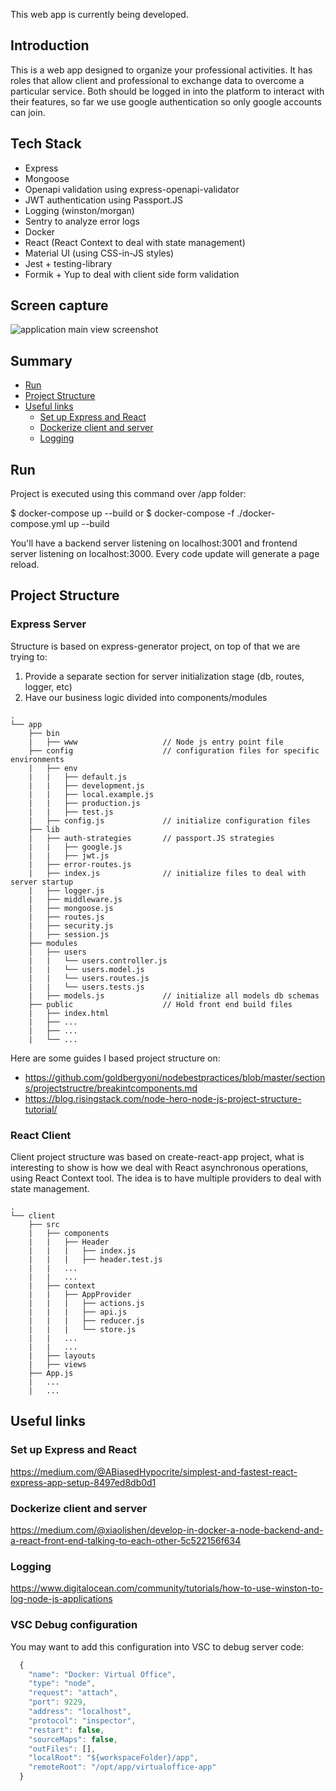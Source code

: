 
This web app is currently being developed.

## Introduction
This is a web app designed to organize your professional activities. It has roles that allow client and professional to exchange data to overcome a particular service. Both should be logged in into the platform to interact with their features, so far we use google authentication so only google accounts can join.

## Tech Stack
- Express
- Mongoose
- Openapi validation using express-openapi-validator
- JWT authentication using Passport.JS
- Logging (winston/morgan)
- Sentry to analyze error logs
- Docker
- React (React Context to deal with state management)
- Material UI (using CSS-in-JS styles)
- Jest + testing-library
- Formik + Yup to deal with client side form validation

## Screen capture
![application main view screenshot](https://user-images.githubusercontent.com/5411855/81440346-86422f00-9135-11ea-8f15-474f80891db0.png)


## Summary

- [Run](#run)
- [Project Structure](#Project-Structure)
- [Useful links](#Useful-links)
  - [Set up Express and React](#Set-up-Express-and-React)
  - [Dockerize client and server](#Dockerize-client-and-server)
  - [Logging](#Logging)

## Run
Project is executed using this command over /app folder:

$ docker-compose up --build
or
$ docker-compose -f ./docker-compose.yml up --build

You'll have a backend server listening on localhost:3001 and frontend server listening on localhost:3000. Every code update will generate a page reload.

## Project Structure

### Express Server

Structure is based on express-generator project, on top of that we are trying to:
1. Provide a separate section for server initialization stage (db, routes, logger, etc)
2. Have our business logic divided into components/modules

```
.
└── app
    ├── bin                    
    |   ├── www                   // Node js entry point file
    ├── config                    // configuration files for specific environments
    |   ├── env
    |   |   ├── default.js        
    |   |   ├── development.js
    |   |   ├── local.example.js
    |   |   ├── production.js
    |   |   ├── test.js
    |   ├── config.js             // initialize configuration files
    ├── lib
    |   ├── auth-strategies       // passport.JS strategies
    |   |   ├── google.js
    |   |   ├── jwt.js
    |   ├── error-routes.js       
    |   ├── index.js              // initialize files to deal with server startup
    |   ├── logger.js
    |   ├── middleware.js
    |   ├── mongoose.js
    |   ├── routes.js
    |   ├── security.js
    |   ├── session.js
    ├── modules
    |   ├── users
    |   |   └── users.controller.js
    |   |   └── users.model.js
    |   |   └── users.routes.js
    |   |   └── users.tests.js
    |   ├── models.js             // initialize all models db schemas
    ├── public                    // Hold front end build files
    |   ├── index.html
    |   ├── ...
    |   ├── ...
    |   └── ...
```

Here are some guides I based project structure on:

- https://github.com/goldbergyoni/nodebestpractices/blob/master/sections/projectstructre/breakintcomponents.md
- https://blog.risingstack.com/node-hero-node-js-project-structure-tutorial/

### React Client
Client project structure was based on create-react-app project, what is interesting to show is how we deal with React asynchronous operations, using React Context tool. The idea is to have multiple providers to deal with state management.

```
.
└── client
    ├── src                    
    |   ├── components   
    |   |   ├── Header       
    |   |   |   ├── index.js       
    |   |   |   ├── header.test.js       
    |   |   ...       
    |   |   ...       
    |   ├── context   
    |   |   ├── AppProvider       
    |   |   |   ├── actions.js       
    |   |   |   ├── api.js       
    |   |   |   ├── reducer.js       
    |   |   |   └── store.js
    |   |   ...       
    |   |   ...       
    |   ├── layouts           
    |   ├── views   
    ├── App.js
    |   ... 
    |   ...       
```

## Useful links

### Set up Express and React
https://medium.com/@ABiasedHypocrite/simplest-and-fastest-react-express-app-setup-8497ed8db0d1

### Dockerize client and server
https://medium.com/@xiaolishen/develop-in-docker-a-node-backend-and-a-react-front-end-talking-to-each-other-5c522156f634

### Logging
https://www.digitalocean.com/community/tutorials/how-to-use-winston-to-log-node-js-applications

### VSC Debug configuration
You may want to add this configuration into VSC to debug server code:

```` javascript
  {
    "name": "Docker: Virtual Office",
    "type": "node",
    "request": "attach",
    "port": 9229,
    "address": "localhost",
    "protocol": "inspector",
    "restart": false,
    "sourceMaps": false,
    "outFiles": [],
    "localRoot": "${workspaceFolder}/app",
    "remoteRoot": "/opt/app/virtualoffice-app"
  }
````

